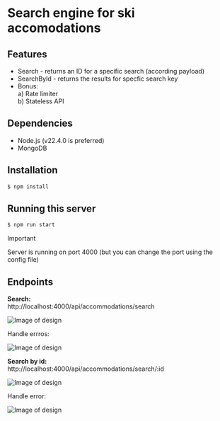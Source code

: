 # Search engine for ski accomodations

## Features
- Search - returns an ID for a specific search (according payload)
- SearchById - returns the results for specfic search key
- Bonus: <br>
    a) Rate limiter  <br>
    b) Stateless API

## Dependencies
- Node.js (v22.4.0 is preferred)
- MongoDB

## Installation

```bash
$ npm install
```

## Running this server 

```bash
$ npm run start
```
> [!IMPORTANT]
> Server is running on port 4000 (but you can change the port using the config file)


## Endpoints
<b> Search: </b> <br>
 http://localhost:4000/api/accommodations/search

![Image of design](https://res.cloudinary.com/dtwqtpteb/image/upload/v1729712936/ijet2k1fm4uf1yqkorjw.png)


Handle errros: <br>

![Image of design](https://res.cloudinary.com/dtwqtpteb/image/upload/v1729707517/dcre6cfik8umcoy21gfu.png)


<b> Search by id: </b> <br>
 http://localhost:4000/api/accommodations/search/:id

![Image of design](https://res.cloudinary.com/dtwqtpteb/image/upload/v1729713165/pxezzmqsqu2q3itia1yl.png)

Handle error: <br>

![Image of design](https://res.cloudinary.com/dtwqtpteb/image/upload/v1729707665/z1qw4heulgijtay4djs7.png)

